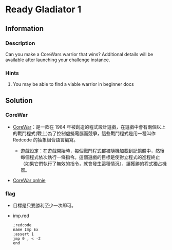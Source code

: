 # Ready Gladiator 1

## Information

### Description

Can you make a CoreWars warrior that wins?
Additional details will be available after launching your challenge instance.

### Hints

1. You may be able to find a viable warrior in beginner docs

## Solution

### CoreWar

- [CoreWar](https://zh.wikipedia.org/zh-tw/%E6%A0%B8%E5%BF%83%E5%A4%A7%E6%88%98#:~:text=%E3%80%8A%E6%A0%B8%E5%BF%83%E5%A4%A7%E6%88%B0%E3%80%8B%EF%BC%88%E8%8B%B1%E8%AA%9E%EF%BC%9A,%E6%8A%BD%E8%B1%A1%E7%B5%84%E5%90%88%E8%AA%9E%E8%A8%80%E7%B7%A8%E5%AF%AB%E7%9A%84%E3%80%82)：是一款在 1984 年被創造的程式設計遊戲，在遊戲中會有兩個以上的戰鬥程式(戰士)為了控制虛擬電腦而競爭，這些戰鬥程式是用一種叫作 Redcode 的抽象組合語言編寫。
    - 遊戲設定：在遊戲開始時，每個戰鬥程式都被隨機加載到記憶體中，然後每個程式依次執行一條指令。這個遊戲的目標是使對立程式的進程終止（如果它們執行了無效的指令，就會發生這種情況），讓獲勝的程式獨占機器。

- [CoreWar onlnie](https://crypto.stanford.edu/~blynn/play/redcode.html)


### flag

- 目標是只要勝利至少一次即可。

- imp.red
    ```
    ;redcode
    name Imp Ex
    ;assert 1
    jmp 0 , < -2
    end
    ```
